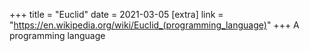 +++
title = "Euclid"
date = 2021-03-05
[extra]
link = "https://en.wikipedia.org/wiki/Euclid_(programming_language)"
+++
A programming language

